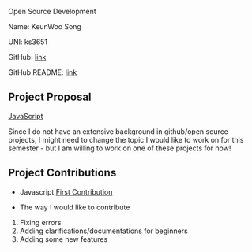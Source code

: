 Open Source Development

Name: KeunWoo Song

UNI: ks3651

GitHub: [link](https://github.com/kw9212)

GitHub README: [link](https://github.com/kw9212/kw9212/blob/main/README.md)

## Project Proposal

[JavaScript](./projects/javascript/To-do%20List.md)



Since I do not have an extensive background in github/open source projects, I might need to change the topic I would like to work on for this semester - but I am willing to work on one of these projects for now!

## Project Contributions

- Javascript
[First Contribution](https://github.com/danthareja/contribute-to-open-source/issues/1)

- The way I would like to contribute

1. Fixing errors
2. Adding clarifications/documentations for beginners
3. Adding some new features
